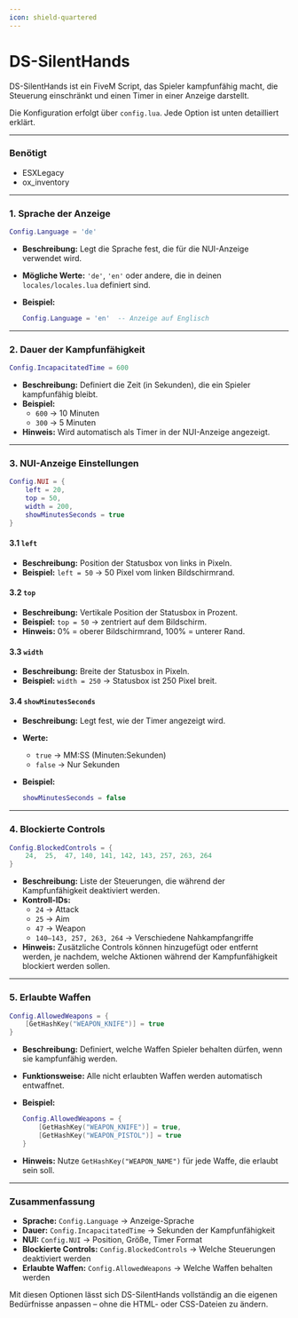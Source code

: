 ```yaml
---
icon: shield-quartered
---
```


# DS-SilentHands



DS-SilentHands ist ein FiveM Script, das Spieler kampfunfähig macht, die Steuerung einschränkt und einen Timer in einer Anzeige darstellt.

Die Konfiguration erfolgt über `config.lua`. Jede Option ist unten detailliert erklärt.

***

### Benötigt

* ESXLegacy
* ox\_inventory

***

### 1. Sprache der Anzeige

```lua
Config.Language = 'de'
```

* **Beschreibung:** Legt die Sprache fest, die für die NUI-Anzeige verwendet wird.
* **Mögliche Werte:** `'de'`, `'en'` oder andere, die in deinen `locales/locales.lua` definiert sind.
*   **Beispiel:**

    ```lua
    Config.Language = 'en'  -- Anzeige auf Englisch
    ```

***

### 2. Dauer der Kampfunfähigkeit

```lua
Config.IncapacitatedTime = 600
```

* **Beschreibung:** Definiert die Zeit (in Sekunden), die ein Spieler kampfunfähig bleibt.
* **Beispiel:**
  * `600` → 10 Minuten
  * `300` → 5 Minuten
* **Hinweis:** Wird automatisch als Timer in der NUI-Anzeige angezeigt.

***

### 3. NUI-Anzeige Einstellungen

```lua
Config.NUI = {
    left = 20,
    top = 50,
    width = 200,
    showMinutesSeconds = true
}
```

#### 3.1 `left`

* **Beschreibung:** Position der Statusbox von links in Pixeln.
* **Beispiel:** `left = 50` → 50 Pixel vom linken Bildschirmrand.

#### 3.2 `top`

* **Beschreibung:** Vertikale Position der Statusbox in Prozent.
* **Beispiel:** `top = 50` → zentriert auf dem Bildschirm.
* **Hinweis:** 0% = oberer Bildschirmrand, 100% = unterer Rand.

#### 3.3 `width`

* **Beschreibung:** Breite der Statusbox in Pixeln.
* **Beispiel:** `width = 250` → Statusbox ist 250 Pixel breit.

#### 3.4 `showMinutesSeconds`

* **Beschreibung:** Legt fest, wie der Timer angezeigt wird.
* **Werte:**
  * `true` → MM:SS (Minuten:Sekunden)
  * `false` → Nur Sekunden
*   **Beispiel:**

    ```lua
    showMinutesSeconds = false
    ```

***

### 4. Blockierte Controls

```lua
Config.BlockedControls = {
    24,  25,  47, 140, 141, 142, 143, 257, 263, 264
}
```

* **Beschreibung:** Liste der Steuerungen, die während der Kampfunfähigkeit deaktiviert werden.
* **Kontroll-IDs:**
  * `24` → Attack
  * `25` → Aim
  * `47` → Weapon
  * `140–143, 257, 263, 264` → Verschiedene Nahkampfangriffe
* **Hinweis:** Zusätzliche Controls können hinzugefügt oder entfernt werden, je nachdem, welche Aktionen während der Kampfunfähigkeit blockiert werden sollen.

***

### 5. Erlaubte Waffen

```lua
Config.AllowedWeapons = {
    [GetHashKey("WEAPON_KNIFE")] = true
}
```

* **Beschreibung:** Definiert, welche Waffen Spieler behalten dürfen, wenn sie kampfunfähig werden.
* **Funktionsweise:** Alle nicht erlaubten Waffen werden automatisch entwaffnet.
*   **Beispiel:**

    ```lua
    Config.AllowedWeapons = {
        [GetHashKey("WEAPON_KNIFE")] = true,
        [GetHashKey("WEAPON_PISTOL")] = true
    }
    ```
* **Hinweis:** Nutze `GetHashKey("WEAPON_NAME")` für jede Waffe, die erlaubt sein soll.

***

### Zusammenfassung

* **Sprache:** `Config.Language` → Anzeige-Sprache
* **Dauer:** `Config.IncapacitatedTime` → Sekunden der Kampfunfähigkeit
* **NUI:** `Config.NUI` → Position, Größe, Timer Format
* **Blockierte Controls:** `Config.BlockedControls` → Welche Steuerungen deaktiviert werden
* **Erlaubte Waffen:** `Config.AllowedWeapons` → Welche Waffen behalten werden

Mit diesen Optionen lässt sich DS-SilentHands vollständig an die eigenen Bedürfnisse anpassen – ohne die HTML- oder CSS-Dateien zu ändern.
